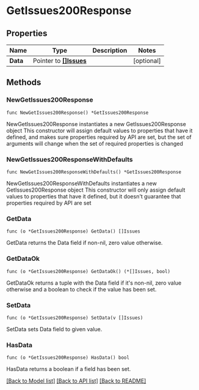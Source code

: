 # GetIssues200Response

## Properties

Name | Type | Description | Notes
------------ | ------------- | ------------- | -------------
**Data** | Pointer to [**[]Issues**](Issues.md) |  | [optional] 

## Methods

### NewGetIssues200Response

`func NewGetIssues200Response() *GetIssues200Response`

NewGetIssues200Response instantiates a new GetIssues200Response object
This constructor will assign default values to properties that have it defined,
and makes sure properties required by API are set, but the set of arguments
will change when the set of required properties is changed

### NewGetIssues200ResponseWithDefaults

`func NewGetIssues200ResponseWithDefaults() *GetIssues200Response`

NewGetIssues200ResponseWithDefaults instantiates a new GetIssues200Response object
This constructor will only assign default values to properties that have it defined,
but it doesn't guarantee that properties required by API are set

### GetData

`func (o *GetIssues200Response) GetData() []Issues`

GetData returns the Data field if non-nil, zero value otherwise.

### GetDataOk

`func (o *GetIssues200Response) GetDataOk() (*[]Issues, bool)`

GetDataOk returns a tuple with the Data field if it's non-nil, zero value otherwise
and a boolean to check if the value has been set.

### SetData

`func (o *GetIssues200Response) SetData(v []Issues)`

SetData sets Data field to given value.

### HasData

`func (o *GetIssues200Response) HasData() bool`

HasData returns a boolean if a field has been set.


[[Back to Model list]](../README.md#documentation-for-models) [[Back to API list]](../README.md#documentation-for-api-endpoints) [[Back to README]](../README.md)


